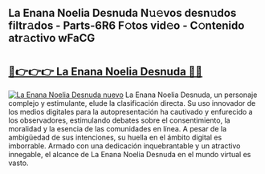 ## La Enana Noelia Desnuda N𝚞𝚎vos desn𝚞dos filtr𝚊dos - Parts-6R6 F𝚘tos vid𝚎o - C𝚘ntenido atr𝚊ctivo wFaCG

# <h2><a href="http://mbcvjgm.tromn.icu/?c=La+Enana+Noelia+Desnuda">🔗👉👉👉 La Enana Noelia Desnuda 🔗🔗</a></h2>

[![La Enana Noelia Desnuda nuevo](https://i.imgur.com/pEAQMta.gif)](http://mbcvjgm.tromn.icu/?c=La+Enana+Noelia+Desnuda)
La Enana Noelia Desnuda, un personaje complejo y estimulante, elude la clasificación directa. Su uso innovador de los medios digitales para la autopresentación ha cautivado y enfurecido a los observadores, estimulando debates sobre el consentimiento, la moralidad y la esencia de las comunidades en línea. A pesar de la ambigüedad de sus intenciones, su huella en el ámbito digital es imborrable. Armado con una dedicación inquebrantable y un atractivo innegable, el alcance de La Enana Noelia Desnuda en el mundo virtual es vasto.
